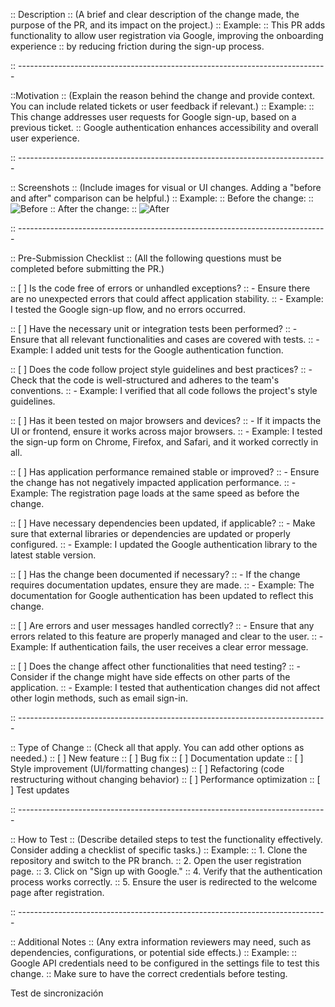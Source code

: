 :: Description
:: (A brief and clear description of the change made, the purpose of the PR, and its impact on the project.)
:: Example:
:: This PR adds functionality to allow user registration via Google, improving the onboarding experience
:: by reducing friction during the sign-up process.

:: -----------------------------------------------------------------------------

::Motivation
:: (Explain the reason behind the change and provide context. You can include related tickets or user feedback if relevant.)
:: Example:
:: This change addresses user requests for Google sign-up, based on a previous ticket.
:: Google authentication enhances accessibility and overall user experience.

:: -----------------------------------------------------------------------------

:: Screenshots
:: (Include images for visual or UI changes. Adding a "before and after" comparison can be helpful.)
:: Example:
:: Before the change:
:: ![Before](path/to/image1.png)
:: After the change:
:: ![After](path/to/image2.png)

:: -----------------------------------------------------------------------------

:: Pre-Submission Checklist
:: (All the following questions must be completed before submitting the PR.)

:: [ ] Is the code free of errors or unhandled exceptions?
::     - Ensure there are no unexpected errors that could affect application stability.
::     - Example: I tested the Google sign-up flow, and no errors occurred.

:: [ ] Have the necessary unit or integration tests been performed?
::     - Ensure that all relevant functionalities and cases are covered with tests.
::     - Example: I added unit tests for the Google authentication function.

:: [ ] Does the code follow project style guidelines and best practices?
::     - Check that the code is well-structured and adheres to the team's conventions.
::     - Example: I verified that all code follows the project's style guidelines.

:: [ ] Has it been tested on major browsers and devices?
::     - If it impacts the UI or frontend, ensure it works across major browsers.
::     - Example: I tested the sign-up form on Chrome, Firefox, and Safari, and it worked correctly in all.

:: [ ] Has application performance remained stable or improved?
::     - Ensure the change has not negatively impacted application performance.
::     - Example: The registration page loads at the same speed as before the change.

:: [ ] Have necessary dependencies been updated, if applicable?
::     - Make sure that external libraries or dependencies are updated or properly configured.
::     - Example: I updated the Google authentication library to the latest stable version.

:: [ ] Has the change been documented if necessary?
::     - If the change requires documentation updates, ensure they are made.
::     - Example: The documentation for Google authentication has been updated to reflect this change.

:: [ ] Are errors and user messages handled correctly?
::     - Ensure that any errors related to this feature are properly managed and clear to the user.
::     - Example: If authentication fails, the user receives a clear error message.

:: [ ] Does the change affect other functionalities that need testing?
::     - Consider if the change might have side effects on other parts of the application.
::     - Example: I tested that authentication changes did not affect other login methods, such as email sign-in.

:: -----------------------------------------------------------------------------

:: Type of Change
:: (Check all that apply. You can add other options as needed.)
:: [ ] New feature
:: [ ] Bug fix
:: [ ] Documentation update
:: [ ] Style improvement (UI/formatting changes)
:: [ ] Refactoring (code restructuring without changing behavior)
:: [ ] Performance optimization
:: [ ] Test updates

:: -----------------------------------------------------------------------------

:: How to Test
:: (Describe detailed steps to test the functionality effectively. Consider adding a checklist of specific tasks.)
:: Example:
:: 1. Clone the repository and switch to the PR branch.
:: 2. Open the user registration page.
:: 3. Click on "Sign up with Google."
:: 4. Verify that the authentication process works correctly.
:: 5. Ensure the user is redirected to the welcome page after registration.

:: -----------------------------------------------------------------------------

:: Additional Notes
:: (Any extra information reviewers may need, such as dependencies, configurations, or potential side effects.)
:: Example:
:: Google API credentials need to be configured in the settings file to test this change.
:: Make sure to have the correct credentials before testing.

Test de sincronización
